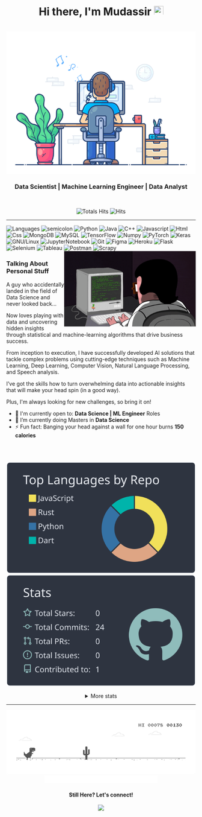 <div align="center"> <h1> Hi there, I'm Mudassir <img src="https://media.giphy.com/media/hvRJCLFzcasrR4ia7z/giphy.gif" width="25px" height="25px"> </h1><br>
<img src="dev-working_rounded.gif" href="https://github.com/mudassirahmad" alt="CoDiNg RocKs"  width="550" align="center" /><br> 
<h3> Data Scientist | Machine Learning Engineer | Data Analyst </h3>
<br>


![Totals Hits](https://komarev.com/ghpvc/?username=mudassirahmad&style=flat&color=orange&label=PROFILE+VIEWS)
![Hits](https://hits.seeyoufarm.com/api/count/incr/badge.svg?url=https%3A%2F%2Fgithub.com%2Fmudassir-ahmad&count_bg=%2379C83D&title_bg=%23555555&icon=mediafire.svg&icon_color=%23E7E7E7&title=HITS&edge_flat=false)<br>
</div>


<hr></hr>

![Languages](https://img.shields.io/badge/-%F0%9F%9A%80%20Tools%20&%20Technologies-orange)
![semicolon](https://img.shields.io/badge/-%3A-orange)
![Python](https://img.shields.io/badge/Python-FFD43B?style=flat&logo=python&logoColor=darkgreen)
![Java](https://img.shields.io/badge/Java-ED8B00?style=flat&logo=java&logoColor=white)
![C++](https://img.shields.io/badge/C%2B%2B-00599C?style=flat&logo=c%2B%2B&logoColor=white)
![Javascript](https://img.shields.io/badge/JavaScript-323330?style=flat&logo=javascript&logoColor=F7DF1E)
![Html](https://img.shields.io/badge/HTML5-E34F26?style=flat&logo=html5&logoColor=white)
![Css](https://img.shields.io/badge/CSS3-1572B6?style=flat&logo=css3&logoColor=white)
![MongoDB](https://img.shields.io/badge/MongoDB-47A248?style=flat&logo=MongoDB&logoColor=black)
![MySQL](https://img.shields.io/badge/MySQL-4479A1?style=flat&logo=MySQL&logoColor=white)
![TensorFlow](https://img.shields.io/badge/TensorFlow-FF6F00?style=flat&logo=TensorFlow&logoColor=white)
![Numpy](https://img.shields.io/badge/NumPy-013243?style=flat&logo=NumPy&logoColor=white)
![PyTorch](https://img.shields.io/badge/PyTorch-EE4C2C?style=flat&logo=PyTorch&logoColor=white)
![Keras](https://img.shields.io/badge/Keras-D00000?style=flat&logo=Keras&logoColor=white)
![GNU/Linux](https://img.shields.io/badge/Linux-FCC624?style=flat&logo=linux&logoColor=black)
![JupyterNotebook](https://img.shields.io/badge/JupyterNotebook-FFD43B?style=flat&logo=Jupyter&logoColor=darkgreen)
![Git](https://img.shields.io/badge/GIT-E44C30?style=flat&logo=git&logoColor=white)
![Figma](https://img.shields.io/badge/Figma-F24E1E?style=flat&logo=figma&logoColor=white)
![Heroku](https://img.shields.io/badge/Heroku-430098?style=flat&logo=heroku&logoColor=white)
![Flask](https://img.shields.io/badge/Flask-000000?style=flat&logo=flask&logoColor=white)
![Selenium](https://img.shields.io/badge/Selenium-43B02A?style=flat&logo=selenium&logoColor=white)
![Tableau](https://img.shields.io/badge/Tableau-E97627?style=flat&logo=tableau&logoColor=white)
![Postman](https://img.shields.io/badge/Postman-FF6C37?style=flat&logo=postman&logoColor=white)
![Scrapy](https://img.shields.io/badge/Postman-FF6C37?style=flat&logo=postman&logoColor=white)
<img align="right" alt="GIF" src="coderman.gif" width="350" height="200" />

### Talking About Personal Stuff

A guy who accidentally landed in the field of Data Science and never looked back…

Now loves playing with data and uncovering hidden insights through statistical and machine-learning algorithms that drive business success.

From inception to execution, I have successfully developed AI solutions that tackle complex problems using cutting-edge techniques such as Machine Learning, Deep Learning, Computer Vision, Natural Language Processing, and Speech analysis.

I’ve got the skills how to turn overwhelming data into actionable insights that will make your head spin (in a good way).

Plus, I'm always looking for new challenges, so bring it on!

- 🙌 I'm currently open to: **Data Science | ML Engineer** Roles<br>
- 🔭 I’m currently doing Masters in **Data Science** <br>
- ⚡ Fun fact: Banging your head against a wall for one hour burns **150 calories**<br>

<br><br>
<div align="center" >


[![](https://raw.githubusercontent.com/mudassirahmad/profilesummarycards/master/profile-summary-card-output/nord_dark/1-repos-per-language.svg)](https://github.com/vn7n24fzkq/github-profile-summary-cards) [![](https://raw.githubusercontent.com/mudassirahmad/profilesummarycards/master/profile-summary-card-output/nord_dark/3-stats.svg)](https://github.com/vn7n24fzkq/github-profile-summary-cards)


<details>
  <summary>More stats</summary>
  
<img align="center" src="https://raw.githubusercontent.com/mudassirahmad/profilesummarycards/master/profile-summary-card-output/nord_dark/0-profile-details.svg" >

</details>

<hr></hr>

<img src="dino_rounded.gif" href="https://github.com/mudassirahmad" width="700"/><br>
<img src="this_page_is.gif"  width="300"/>

</div>

<div align="center">
<h4 align="center">Still Here? Let's connect!</h4>
 <a href="https://www.linkedin.com/in/mudassir-ahmed-se/">
    <img src="https://img.shields.io/badge/linkedin-%230077B5.svg?&style=for-the-badge&logo=linkedin&logoColor=white" />
</a>

</div>
